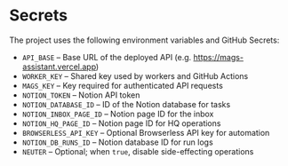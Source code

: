 # Secrets

The project uses the following environment variables and GitHub Secrets:

- `API_BASE` – Base URL of the deployed API (e.g. https://mags-assistant.vercel.app)
- `WORKER_KEY` – Shared key used by workers and GitHub Actions
- `MAGS_KEY` – Key required for authenticated API requests
- `NOTION_TOKEN` – Notion API token
- `NOTION_DATABASE_ID` – ID of the Notion database for tasks
- `NOTION_INBOX_PAGE_ID` – Notion page ID for the inbox
- `NOTION_HQ_PAGE_ID` – Notion page ID for HQ operations
- `BROWSERLESS_API_KEY` – Optional Browserless API key for automation
- `NOTION_DB_RUNS_ID` – Notion database ID for run logs
- `NEUTER` – Optional; when `true`, disable side-effecting operations
